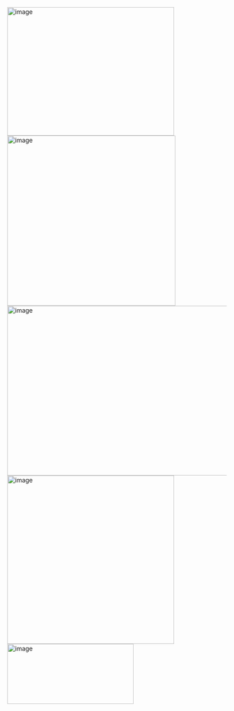 <img width="383" height="295" alt="image" src="https://github.com/user-attachments/assets/ce2e60ea-0497-4b7a-a0a0-315e48d6058a" />
<img width="386" height="391" alt="image" src="https://github.com/user-attachments/assets/95b0a3d9-2f56-4213-807a-1fd1be97243d" />
<img width="581" height="390" alt="image" src="https://github.com/user-attachments/assets/2365964a-4283-4851-a430-82405a59f831" />
<img width="383" height="387" alt="image" src="https://github.com/user-attachments/assets/dc3be7e2-9579-4972-ab52-4874de31a7de" />
<img width="290" height="138" alt="image" src="https://github.com/user-attachments/assets/3a5b2781-b0c8-4dba-9a79-b457c39c9833" />

